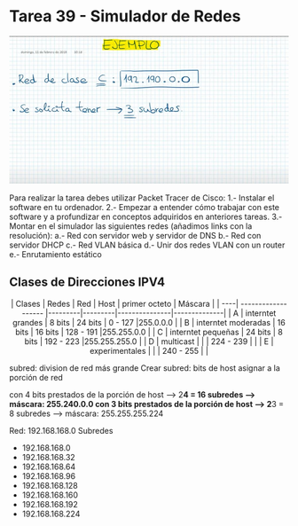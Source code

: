 # Tarea 39 - Simulador de Redes

[![Watch the video](ejercicio.jpg)](https://www.youtube.com/watch?v=lEKR7WtKzDA)

Para realizar la tarea debes utilizar Packet Tracer de Cisco:
1.- Instalar el software en tu ordenador.
2.- Empezar a entender cómo trabajar con este software y a profundizar en conceptos adquiridos en
anteriores tareas.
3.- Montar en el simulador las siguientes redes (añadimos links con la resolución):
a.- Red con servidor web y servidor de DNS
b.- Red con servidor DHCP
c.- Red VLAN básica
d.- Unir dos redes VLAN con un router
e.- Enrutamiento estático


## Clases de Direcciones IPV4

<div align="center">
| Clases | Redes            | Red     | Host    | primer octeto | Máscara      | 
| ----| ------------------- |---------|---------|---------------|--------------|
| A   | interntet grandes   | 8 bits  | 24 bits | 0 - 127       |255.0.0.0     |
| B   | interntet moderadas | 16 bits | 16 bits | 128 - 191     |255.255.0.0   |
| C   | interntet pequeñas  | 24 bits | 8 bits  | 192 - 223     |255.255.255.0 |
| D   | multicast           |         |         | 224 - 239     |              |
| E   | experimentales      |         |         | 240 - 255     |              |
</div>

subred: division de red más grande
Crear subred: bits de host asignar a la porción de red

con 4 bits prestados de la porción de host --> 2**4 = 16 subredes --> máscara: 255.240.0.0
con 3 bits prestados de la porción de host --> 2**3 = 8 subredes --> máscara: 255.255.255.224

Red: 192.168.168.0
Subredes
* 192.168.168.0
* 192.168.168.32
* 192.168.168.64
* 192.168.168.96
* 192.168.168.128
* 192.168.168.160
* 192.168.168.192
* 192.168.168.224
